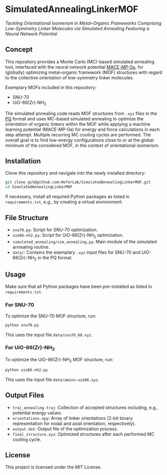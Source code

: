 # SimulatedAnnealingLinkerMOF

*Tackling Orientational Isomerism in Metal–Organic Frameworks Comprising Low-Symmetry Linker Molecules via Simulated Annealing Featuring a Neural Network Potential*

## Concept

This repository provides a Monte Carlo (MC)-based simulated annealing tool, interfaced with the neural network potential [MACE-MP-0a](https://github.com/ACEsuit/mace-foundations), for (globally) optimizing metal–organic framework (MOF) structures with regard to the collective orientation of low-symmetry linker molecules. 

Exemplary MOFs included in this repository:
 - SNU-70
 - UiO-66(Zr)-NH<sub>2</sub>

The simulated annealing code reads MOF structures from `.xyz` files in the [PQ](https://github.com/MolarVerse/PQ) format and uses MC-based simulated annealing to optimize the orientation of organic linkers within the MOF while applying a machine learning potential (MACE-MP-0a) for energy and force calculations in each step attempt. Multiple recurring MC cooling cycles are performed. The overall goal is to find low-energy configurations close to or at the global minimum of the considered MOF, in the context of orientational isomerism.

## Installation

Clone this repository and navigate into the newly installed directory:

```sh
git clone git@github.com:HoferLab/SimulatedAnnealingLinkerMOF.git
cd SimulatedAnnealingLinkerMOF
```

If necessary, install all required Python packages as listed in `requirements.txt`, e.g., by creating a virtual environment.

## File Structure

- `snu70.py`: Script for SNU-70 optimization.
- `uio66-nh2.py`: Script for UiO-66(Zr)-NH<sub>2</sub> optimization.
- `simulated_annealing/sim_annealing.py`: Main module of the simulated annealing routine.
- `data/`: Contains the exemplary `.xyz` input files for SNU-70 and UiO-66(Zr)-NH<sub>2</sub> in the PQ format.

## Usage

Make sure that all Python packages have been pre-installed as listed in `requirements.txt`.

### For SNU-70

To optimize the SNU-70 MOF structure, run:

```sh
python snu70.py 
```

This uses the input file `data/snu70_60.xyz`.

### For UiO-66(Zr)-NH<sub>2</sub>

To optimize the UiO-66(Zr)-NH<sub>2</sub> MOF structure, run:

```sh
python uio66-nh2.py
```

This uses the input file `data/amino-uio66.xyz`.

## Output Files

- `traj_annealing.traj`: Collection of accepted structures including, e.g., potential energy values.
- `orientations.npy`: Array of linker orientations (2-bit binary representation for nodal and axial orientation, respectively).
- `output.dat`: Output file of the optimization process.
- `final_structure.xyz`: Optimized structures after each performed MC cooling cycle.

## License

This project is licensed under the MIT License.